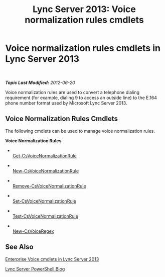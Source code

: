 ﻿---
title: 'Lync Server 2013: Voice normalization rules cmdlets'
TOCTitle: Voice normalization rules cmdlets
ms:assetid: 8d500ccb-318b-4bb3-87fe-63bff4d8d436
ms:mtpsurl: https://technet.microsoft.com/en-us/library/Gg415662(v=OCS.15)
ms:contentKeyID: 48184758
ms.date: 07/23/2014
mtps_version: v=OCS.15
---

<div data-xmlns="http://www.w3.org/1999/xhtml">

<div class="topic" data-xmlns="http://www.w3.org/1999/xhtml" data-msxsl="urn:schemas-microsoft-com:xslt" data-cs="http://msdn.microsoft.com/en-us/">

<div data-asp="http://msdn2.microsoft.com/asp">

# Voice normalization rules cmdlets in Lync Server 2013

</div>

<div id="mainSection">

<div id="mainBody">

<span> </span>

_**Topic Last Modified:** 2012-06-20_

Voice normalization rules are used to convert a telephone dialing requirement (for example, dialing 9 to access an outside line) to the E.164 phone number format used by Microsoft Lync Server 2013.

<div>

## Voice Normalization Rules Cmdlets

The following cmdlets can be used to manage voice normalization rules.

**Voice Normalization Rules**

  - <span></span>  
    [Get-CsVoiceNormalizationRule](get-csvoicenormalizationrule.md)

  - <span></span>  
    [New-CsVoiceNormalizationRule](new-csvoicenormalizationrule.md)

  - <span></span>  
    [Remove-CsVoiceNormalizationRule](remove-csvoicenormalizationrule.md)

  - <span></span>  
    [Set-CsVoiceNormalizationRule](set-csvoicenormalizationrule.md)

  - <span></span>  
    [Test-CsVoiceNormalizationRule](test-csvoicenormalizationrule.md)

<!-- end list -->

  - <span></span>  
    [New-CsVoiceRegex](new-csvoiceregex.md)

</div>

<div>

## See Also


[Enterprise Voice cmdlets in Lync Server 2013](lync-server-2013-enterprise-voice-cmdlets.md)  


[Lync Server PowerShell Blog](http://go.microsoft.com/fwlink/p/?linkid=203150)  
  

</div>

</div>

<span> </span>

</div>

</div>

</div>

